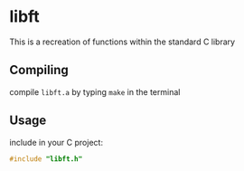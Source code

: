 # libft

This is a recreation of functions within the standard C library

## Compiling
compile `libft.a` by typing `make` in the terminal

## Usage
include in your C project:
```c
#include "libft.h"
```
